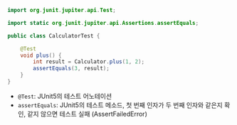 ```java
import org.junit.jupiter.api.Test;

import static org.junit.jupiter.api.Assertions.assertEquals;

public class CalculatorTest {

    @Test
    void plus() {
        int result = Calculator.plus(1, 2);
        assertEquals(3, result);
    }
}
```

- `@Test`: JUnit5의 테스트 어노테이션
- `assertEquals`: JUnit5의 테스트 메소드, 첫 번째 인자가 두 번째 인자와 같은지 확인, 같지 않으면 테스트 실패 (AssertFailedError)